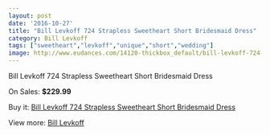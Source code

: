 ```yaml
---
layout: post
date: '2016-10-27'
title: "Bill Levkoff 724 Strapless Sweetheart Short Bridesmaid Dress"
category: Bill Levkoff
tags: ["sweetheart","levkoff","unique","short","wedding"]
image: http://www.eudances.com/14120-thickbox_default/bill-levkoff-724-strapless-sweetheart-short-bridesmaid-dress.jpg
---
```

Bill Levkoff 724 Strapless Sweetheart Short Bridesmaid Dress

On Sales: **$229.99**
<a href="https://www.eudances.com/en/bill-levkoff/4237-bill-levkoff-724-strapless-sweetheart-short-bridesmaid-dress.html"><amp-img layout="responsive" width="600" height="600" src="//www.eudances.com/14120-thickbox_default/bill-levkoff-724-strapless-sweetheart-short-bridesmaid-dress.jpg" alt="Bill Levkoff 724 Strapless Sweetheart Short Bridesmaid Dress 0" /></a>
<a href="https://www.eudances.com/en/bill-levkoff/4237-bill-levkoff-724-strapless-sweetheart-short-bridesmaid-dress.html"><amp-img layout="responsive" width="600" height="600" src="//www.eudances.com/14121-thickbox_default/bill-levkoff-724-strapless-sweetheart-short-bridesmaid-dress.jpg" alt="Bill Levkoff 724 Strapless Sweetheart Short Bridesmaid Dress 1" /></a>

Buy it: [Bill Levkoff 724 Strapless Sweetheart Short Bridesmaid Dress](https://www.eudances.com/en/bill-levkoff/4237-bill-levkoff-724-strapless-sweetheart-short-bridesmaid-dress.html "Bill Levkoff 724 Strapless Sweetheart Short Bridesmaid Dress")

View more: [Bill Levkoff](https://www.eudances.com/en/57-bill-levkoff "Bill Levkoff")